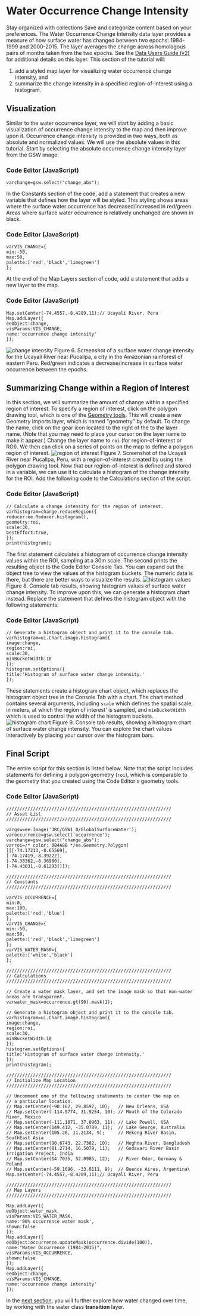  
#  Water Occurrence Change Intensity
Stay organized with collections  Save and categorize content based on your preferences. 
The Water Occurrence Change Intensity data layer provides a measure of how surface water has changed between two epochs: 1984-1999 and 2000-2015. The layer averages the change across homologous pairs of months taken from the two epochs. See the [ Data Users Guide (v2) ](https://storage.googleapis.com/global-surface-water/downloads_ancillary/DataUsersGuidev2.pdf) for additional details on this layer.
This section of the tutorial will:
  1. add a styled map layer for visualizing water occurrence change intensity, and 
  2. summarize the change intensity in a specified region-of-interest using a histogram. 


## Visualization
Similar to the water occurrence layer, we will start by adding a basic visualization of occurrence change intensity to the map and then improve upon it. Occurrence change intensity is provided in two ways, both as absolute and normalized values. We will use the absolute values in this tutorial. Start by selecting the absolute occurrence change intensity layer from the GSW image:
### Code Editor (JavaScript)
```
varchange=gsw.select("change_abs");
```

In the Constants section of the code, add a statement that creates a new variable that defines how the layer will be styled. This styling shows areas where the surface water occurrence has decreased/increased in red/green. Areas where surface water occurrence is relatively unchanged are shown in black.
### Code Editor (JavaScript)
```
varVIS_CHANGE={
min:-50,
max:50,
palette:['red','black','limegreen']
};
```

At the end of the Map Layers section of code, add a statement that adds a new layer to the map.
### Code Editor (JavaScript)
```
Map.setCenter(-74.4557,-8.4289,11);// Ucayali River, Peru
Map.addLayer({
eeObject:change,
visParams:VIS_CHANGE,
name:'occurrence change intensity'
});
```
![change intensity](https://developers.google.com/static/earth-engine/images/tutorial_global_surface_water_03_change_intensity.png) Figure 6. Screenshot of a surface water change intensity for the Ucayali River near Pucallpa, a city in the Amazonian rainforest of eastern Peru. Red/green indicates a decrease/increase in surface water occurrence between the epochs. 
## Summarizing Change within a Region of Interest
In this section, we will summarize the amount of change within a specified region of interest. To specify a region of interest, click on the polygon drawing tool, which is one of the [ Geometry tools](https://developers.google.com/earth-engine/guides/playground#geometry-tools). This will create a new Geometry Imports layer, which is named "geometry" by default. To change the name, click on the gear icon located to the right of the to the layer name. (Note that you may need to place your cursor on the layer name to make it appear.)
Change the layer name to `roi` (for region-of-interest or ROI). We then can click on a series of points on the map to define a polygon region of interest.
![region of interest](https://developers.google.com/static/earth-engine/images/tutorial_global_surface_water_03_roi.png) Figure 7. Screenshot of the Ucayali River near Pucallpa, Peru, with a region-of-interest created by using the polygon drawing tool. 
Now that our region-of-interest is defined and stored in a variable, we can use it to calculate a histogram of the change intensity for the ROI. Add the following code to the Calculations section of the script.
### Code Editor (JavaScript)
```
// Calculate a change intensity for the region of interest.
varhistogram=change.reduceRegion({
reducer:ee.Reducer.histogram(),
geometry:roi,
scale:30,
bestEffort:true,
});
print(histogram);
```

The first statement calculates a histogram of occurrence change intensity values within the ROI, sampling at a 30m scale. The second prints the resulting object to the Code Editor Console Tab. You can expand out the object tree to view the values of the histogram buckets. The numeric data is there, but there are better ways to visualize the results.
![histogram values](https://developers.google.com/static/earth-engine/images/tutorial_global_surface_water_03_histogram_values.png) Figure 8. Console tab results, showing histogram values of surface water change intensity. 
To improve upon this, we can generate a histogram chart instead. Replace the statement that defines the histogram object with the following statements:
### Code Editor (JavaScript)
```
// Generate a histogram object and print it to the console tab.
varhistogram=ui.Chart.image.histogram({
image:change,
region:roi,
scale:30,
minBucketWidth:10
});
histogram.setOptions({
title:'Histogram of surface water change intensity.'
});
```

These statements create a histogram chart object, which replaces the histogram object tree in the Console Tab with a chart. The chart method contains several arguments, including `scale` which defines the spatial scale, in meters, at which the region of interest' is sampled, and `minBucketWidth` which is used to control the width of the histogram buckets.
![histogram chart](https://developers.google.com/static/earth-engine/images/tutorial_global_surface_water_03_histogram_chart.png) Figure 9. Console tab results, showing a histogram chart of surface water change intensity. 
You can explore the chart values interactively by placing your cursor over the histogram bars.
## Final Script
The entire script for this section is listed below. Note that the script includes statements for defining a polygon geometry (`roi`), which is comparable to the geometry that you created using the Code Editor's geometry tools.
### Code Editor (JavaScript)
```
//////////////////////////////////////////////////////////////
// Asset List
//////////////////////////////////////////////////////////////

vargsw=ee.Image('JRC/GSW1_0/GlobalSurfaceWater');
varoccurrence=gsw.select('occurrence');
varchange=gsw.select("change_abs");
varroi=/* color: 0B4A8B */ee.Geometry.Polygon(
[[[-74.17213,-8.65569],
[-74.17419,-8.39222],
[-74.38362,-8.36980],
[-74.43031,-8.61293]]]);

//////////////////////////////////////////////////////////////
// Constants
//////////////////////////////////////////////////////////////

varVIS_OCCURRENCE={
min:0,
max:100,
palette:['red','blue']
};
varVIS_CHANGE={
min:-50,
max:50,
palette:['red','black','limegreen']
};
varVIS_WATER_MASK={
palette:['white','black']
};

//////////////////////////////////////////////////////////////
// Calculations
//////////////////////////////////////////////////////////////

// Create a water mask layer, and set the image mask so that non-water areas are transparent.
varwater_mask=occurrence.gt(90).mask(1);

// Generate a histogram object and print it to the console tab.
varhistogram=ui.Chart.image.histogram({
image:change,
region:roi,
scale:30,
minBucketWidth:10
});
histogram.setOptions({
title:'Histogram of surface water change intensity.'
});
print(histogram);

//////////////////////////////////////////////////////////////
// Initialize Map Location
//////////////////////////////////////////////////////////////

// Uncomment one of the following statements to center the map on
// a particular location.
// Map.setCenter(-90.162, 29.8597, 10);   // New Orleans, USA
// Map.setCenter(-114.9774, 31.9254, 10); // Mouth of the Colorado River, Mexico
// Map.setCenter(-111.1871, 37.0963, 11); // Lake Powell, USA
// Map.setCenter(149.412, -35.0789, 11);  // Lake George, Australia
// Map.setCenter(105.26, 11.2134, 9);     // Mekong River Basin, SouthEast Asia
// Map.setCenter(90.6743, 22.7382, 10);   // Meghna River, Bangladesh
// Map.setCenter(81.2714, 16.5079, 11);   // Godavari River Basin Irrigation Project, India
// Map.setCenter(14.7035, 52.0985, 12);   // River Oder, Germany & Poland
// Map.setCenter(-59.1696, -33.8111, 9);  // Buenos Aires, Argentina\
Map.setCenter(-74.4557,-8.4289,11);// Ucayali River, Peru

//////////////////////////////////////////////////////////////
// Map Layers
//////////////////////////////////////////////////////////////

Map.addLayer({
eeObject:water_mask,
visParams:VIS_WATER_MASK,
name:'90% occurrence water mask',
shown:false
});
Map.addLayer({
eeObject:occurrence.updateMask(occurrence.divide(100)),
name:"Water Occurrence (1984-2015)",
visParams:VIS_OCCURRENCE,
shown:false
});
Map.addLayer({
eeObject:change,
visParams:VIS_CHANGE,
name:'occurrence change intensity'
});
```

In the [next section](https://developers.google.com/earth-engine/tutorials/tutorial_global_surface_water_04), you will further explore how water changed over time, by working with the water class **transition** layer. 
